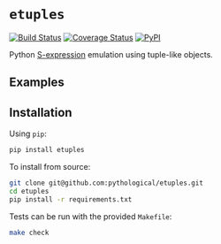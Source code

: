 # `etuples`

[![Build Status](https://travis-ci.org/pythological/etuples.svg?branch=master)](https://travis-ci.org/pythological/etuples) [![Coverage Status](https://coveralls.io/repos/github/pythological/etuples/badge.svg?branch=master)](https://coveralls.io/github/pythological/etuples?branch=master) [![PyPI](https://img.shields.io/pypi/v/etuples)](https://pypi.org/project/etuples/)

Python [S-expression](https://en.wikipedia.org/wiki/S-expression) emulation using tuple-like objects.

## Examples


## Installation

Using `pip`:
```bash
pip install etuples
```

To install from source:
```bash
git clone git@github.com:pythological/etuples.git
cd etuples
pip install -r requirements.txt
```

Tests can be run with the provided `Makefile`:
```bash
make check
```
